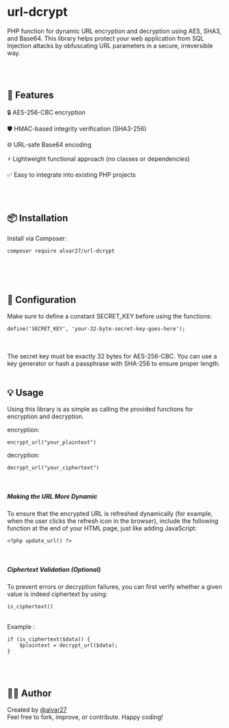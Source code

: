 # url-dcrypt
PHP function for dynamic URL encryption and decryption using AES, SHA3, and Base64.
This library helps protect your web application from SQL Injection attacks by obfuscating URL parameters in a secure, irreversible way.

<br>
<br>

## 📁 Features

🔒 AES-256-CBC encryption

🛡️ HMAC-based integrity verification (SHA3-256)

🌐 URL-safe Base64 encoding

⚡ Lightweight functional approach (no classes or dependencies)

✅ Easy to integrate into existing PHP projects

<br>
<br>

## 📦 Installation
Install via Composer:

```
composer require alvar27/url-dcrypt
```
<br>
<br>
<br>

## 🔑 Configuration
Make sure to define a constant SECRET_KEY before using the functions:

```
define('SECRET_KEY', 'your-32-byte-secret-key-goes-here');
```
<br>
<br>
The secret key must be exactly 32 bytes for AES-256-CBC. You can use a key generator or hash a passphrase with SHA-256 to ensure proper length.

<br>
<br>

## 💡 Usage
Using this library is as simple as calling the provided functions for encryption and decryption.

encryption:
```
encrypt_url("your_plaintext")
```
decryption:
```
decrypt_url("your_ciphertext")
```
<br>

##### Making the URL More Dynamic
To ensure that the encrypted URL is refreshed dynamically (for example, when the user clicks the refresh icon in the browser), include the following function at the end of your HTML page, just like adding JavaScript:
<br>
```
<?php update_url() ?>
```
<br>

##### Ciphertext Validation (Optional)
To prevent errors or decryption failures, you can first verify whether a given value is indeed ciphertext by using: 
<br>
```
is_ciphertext()
```
<br>
Example :
<br>

```
if (is_ciphertext($data)) {
    $plaintext = decrypt_url($data);
}
```

<br>
<br>

## 👨‍💻 Author
Created by [@alvar27](https://github.com/alvar27)
<br>
Feel free to fork, improve, or contribute. Happy coding!

